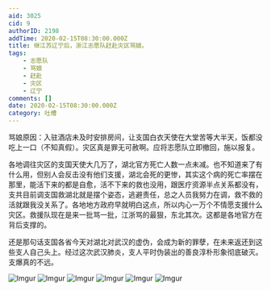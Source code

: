 ```yaml
---
aid: 3025
cid: 9
authorID: 2198
addTime: 2020-02-15T08:30:00.000Z
title: 继江苏辽宁后，浙江志愿队赶赴灾区骂娘。
tags:
    - 志愿队
    - 骂娘
    - 赶赴
    - 灾区
    - 辽宁
comments: []
date: 2020-02-15T08:30:00.000Z
category: 吐槽
---
```


骂娘原因：入驻酒店未及时安排房间，让支国白衣天使在大堂苦等大半天，饭都没吃上一口（不知真假）。灾区真是罪无可赦啊。应将志愿队立即撤回，施以报复。

各地调往灾区的支国天使大几万了，湖北官方死亡人数一点未减。也不知道来了有什么用，但别人会反击没有他们支援，湖北会死的更惨，其实这个病的死亡率摆在那里，能活下来的都是自愈，活不下来的救也没用，跟医疗资源半点关系都没有，支共目前调支国救湖北就是摆个姿态，逃避责任，总之人员我努力在调，救不救的活就跟我没关系了。各地地方政府早就明白这点，所以内心一万个不情愿支援什么灾区。救援队现在是来一批骂一批，江浙骂的最狠，东北其次。这都是各地官方在背后支撑的。

还是那句话支国各省今天对湖北对武汉的虚伪，会成为新的罪孽，在未来返还到这些支人自己头上。经过这次武汉肺炎，支人平时伪装出的善良淳朴形象彻底破灭。支爆真的不远。

![Imgur](https://imgur.com/N6ZU3hL.png) ![Imgur](https://imgur.com/CFKSbRD.png) ![Imgur](https://imgur.com/pBtCFge.png) ![Imgur](https://imgur.com/zXxOrD8.png) ![Imgur](https://imgur.com/2vLjeCv.png) ![Imgur](https://imgur.com/ARYZHut.png)
